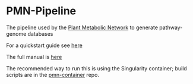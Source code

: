 # PMN-Pipeline

The pipeline used by the [Plant Metabolic Network](https://plantcyc.org) to generate pathway-genome databases

For a quickstart guide see [here](Quickstart.md)

The full manual is [here](Manual.md)

The recommended way to run this is using the Singularity container; build scripts are in the [pmn-container](https://github.com/CharlesHawkinsMSU/pmn-container) repo.
